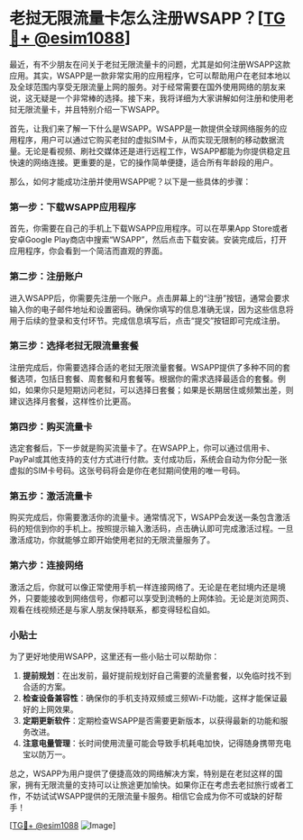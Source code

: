 # 老挝无限流量卡怎么注册WSAPP？[[TG💪+ @esim1088](https://t.me/s/esim1088)]

最近，有不少朋友在问关于老挝无限流量卡的问题，尤其是如何注册WSAPP这款应用。其实，WSAPP是一款非常实用的应用程序，它可以帮助用户在老挝本地以及全球范围内享受无限流量上网的服务。对于经常需要在国外使用网络的朋友来说，这无疑是一个非常棒的选择。接下来，我将详细为大家讲解如何注册和使用老挝无限流量卡，并且特别介绍一下WSAPP。

首先，让我们来了解一下什么是WSAPP。WSAPP是一款提供全球网络服务的应用程序，用户可以通过它购买老挝的虚拟SIM卡，从而实现无限制的移动数据流量。无论是看视频、刷社交媒体还是进行远程工作，WSAPP都能为你提供稳定且快速的网络连接。更重要的是，它的操作简单便捷，适合所有年龄段的用户。

那么，如何才能成功注册并使用WSAPP呢？以下是一些具体的步骤：

### 第一步：下载WSAPP应用程序

首先，你需要在自己的手机上下载WSAPP应用程序。可以在苹果App Store或者安卓Google Play商店中搜索“WSAPP”，然后点击下载安装。安装完成后，打开应用程序，你会看到一个简洁而直观的界面。

### 第二步：注册账户

进入WSAPP后，你需要先注册一个账户。点击屏幕上的“注册”按钮，通常会要求输入你的电子邮件地址和设置密码。确保你填写的信息准确无误，因为这些信息将用于后续的登录和支付环节。完成信息填写后，点击“提交”按钮即可完成注册。

### 第三步：选择老挝无限流量套餐

注册完成后，你需要选择合适的老挝无限流量套餐。WSAPP提供了多种不同的套餐选项，包括日套餐、周套餐和月套餐等。根据你的需求选择最适合的套餐。例如，如果你只是短期访问老挝，可以选择日套餐；如果是长期居住或频繁出差，则建议选择月套餐，这样性价比更高。

### 第四步：购买流量卡

选定套餐后，下一步就是购买流量卡了。在WSAPP上，你可以通过信用卡、PayPal或其他支持的支付方式进行付款。支付成功后，系统会自动为你分配一张虚拟的SIM卡号码。这张号码将会是你在老挝期间使用的唯一号码。

### 第五步：激活流量卡

购买完成后，你需要激活你的流量卡。通常情况下，WSAPP会发送一条包含激活码的短信到你的手机上。按照提示输入激活码，点击确认即可完成激活过程。一旦激活成功，你就能够立即开始使用老挝的无限流量服务了。

### 第六步：连接网络

激活之后，你就可以像正常使用手机一样连接网络了。无论是在老挝境内还是境外，只要能接收到网络信号，你都可以享受到流畅的上网体验。无论是浏览网页、观看在线视频还是与家人朋友保持联系，都变得轻松自如。

### 小贴士

为了更好地使用WSAPP，这里还有一些小贴士可以帮助你：

1. **提前规划**：在出发前，最好提前规划好自己需要的流量套餐，以免临时找不到合适的方案。
2. **检查设备兼容性**：确保你的手机支持双频或三频Wi-Fi功能，这样才能保证最好的上网效果。
3. **定期更新软件**：定期检查WSAPP是否需要更新版本，以获得最新的功能和服务改进。
4. **注意电量管理**：长时间使用流量可能会导致手机耗电加快，记得随身携带充电宝以防万一。

总之，WSAPP为用户提供了便捷高效的网络解决方案，特别是在老挝这样的国家，拥有无限流量的支持可以让旅途更加愉快。如果你正在考虑去老挝旅行或者工作，不妨试试WSAPP提供的无限流量卡服务。相信它会成为你不可或缺的好帮手！

[[TG💪+ @esim1088](https://t.me/s/esim1088) ![Image](https://i.postimg.cc/4NQfJmqS/Snipaste-2025-05-13-00-14-12.png)]